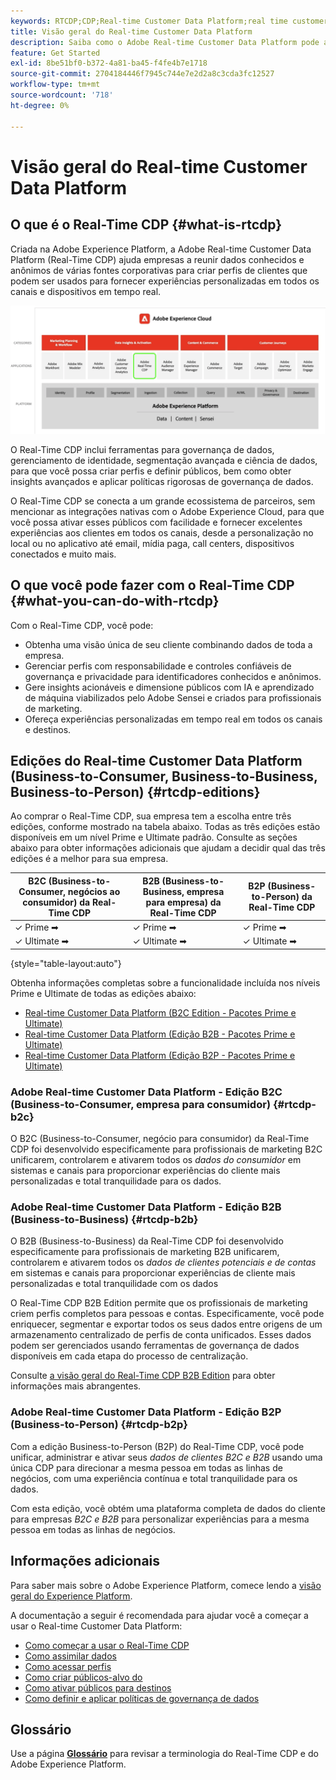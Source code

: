 ```yaml
---
keywords: RTCDP;CDP;Real-time Customer Data Platform;real time customer data platform;real time cdp;cdp;Customer AI
title: Visão geral do Real-time Customer Data Platform
description: Saiba como o Adobe Real-time Customer Data Platform pode ajudar você a reunir dados conhecidos e anônimos de várias fontes corporativas para criar perfis de clientes que podem ser usados para fornecer experiências personalizadas em todos os canais e dispositivos em tempo real.
feature: Get Started
exl-id: 8be51bf0-b372-4a81-ba45-f4fe4b7e1718
source-git-commit: 2704184446f7945c744e7e2d2a8c3cda3fc12527
workflow-type: tm+mt
source-wordcount: '718'
ht-degree: 0%

---
```


# Visão geral do Real-time Customer Data Platform

## O que é o Real-Time CDP {#what-is-rtcdp}

Criada na Adobe Experience Platform, a Adobe Real-time Customer Data Platform (Real-Time CDP) ajuda empresas a reunir dados conhecidos e anônimos de várias fontes corporativas para criar perfis de clientes que podem ser usados para fornecer experiências personalizadas em todos os canais e dispositivos em tempo real.

![Visão geral de vários aplicativos Experience Platform, com o Real-Time CDP realçado.](/help/rtcdp/assets/platform-apps-overview.png)

O Real-Time CDP inclui ferramentas para governança de dados, gerenciamento de identidade, segmentação avançada e ciência de dados, para que você possa criar perfis e definir públicos, bem como obter insights avançados e aplicar políticas rigorosas de governança de dados.

O Real-Time CDP se conecta a um grande ecossistema de parceiros, sem mencionar as integrações nativas com o Adobe Experience Cloud, para que você possa ativar esses públicos com facilidade e fornecer excelentes experiências aos clientes em todos os canais, desde a personalização no local ou no aplicativo até email, mídia paga, call centers, dispositivos conectados e muito mais.

## O que você pode fazer com o Real-Time CDP {#what-you-can-do-with-rtcdp}

Com o Real-Time CDP, você pode:

* Obtenha uma visão única de seu cliente combinando dados de toda a empresa.
* Gerenciar perfis com responsabilidade e controles confiáveis de governança e privacidade para identificadores conhecidos e anônimos.
* Gere insights acionáveis e dimensione públicos com IA e aprendizado de máquina viabilizados pelo Adobe Sensei e criados para profissionais de marketing.
* Ofereça experiências personalizadas em tempo real em todos os canais e destinos.

## Edições do Real-time Customer Data Platform (Business-to-Consumer, Business-to-Business, Business-to-Person) {#rtcdp-editions}

Ao comprar o Real-Time CDP, sua empresa tem a escolha entre três edições, conforme mostrado na tabela abaixo. Todas as três edições estão disponíveis em um nível Prime e Ultimate padrão. Consulte as seções abaixo para obter informações adicionais que ajudam a decidir qual das três edições é a melhor para sua empresa.

| B2C (Business-to-Consumer, negócios ao consumidor) da Real-Time CDP | B2B (Business-to-Business, empresa para empresa) da Real-Time CDP | B2P (Business-to-Person) da Real-Time CDP |
|---------|----------|---------|
| ✓ Prime ➡ | ✓ Prime ➡ | ✓ Prime ➡ |
| ✓ Ultimate ➡ | ✓ Ultimate ➡ | ✓ Ultimate ➡ |

{style="table-layout:auto"}

Obtenha informações completas sobre a funcionalidade incluída nos níveis Prime e Ultimate de todas as edições abaixo:

* [Real-time Customer Data Platform (B2C Edition - Pacotes Prime e Ultimate)](https://helpx.adobe.com/legal/product-descriptions/real-time-customer-data-platform-b2c-edition-prime-and-ultimate-packages.html)
* [Real-time Customer Data Platform (Edição B2B - Pacotes Prime e Ultimate)](https://helpx.adobe.com/legal/product-descriptions/real-time-customer-data-platform-b2b-edition-prime-and-ultimate-packages.html)
* [Real-time Customer Data Platform (Edição B2P - Pacotes Prime e Ultimate)](https://helpx.adobe.com/legal/product-descriptions/real-time-customer-data-platform-b2p-edition-prime-and-ultimate-packages.html)

### Adobe Real-time Customer Data Platform - Edição B2C (Business-to-Consumer, empresa para consumidor) {#rtcdp-b2c}

O B2C (Business-to-Consumer, negócio para consumidor) da Real-Time CDP foi desenvolvido especificamente para profissionais de marketing B2C unificarem, controlarem e ativarem todos os *dados do consumidor* em sistemas e canais para proporcionar experiências do cliente mais personalizadas e total tranquilidade para os dados.

### Adobe Real-time Customer Data Platform - Edição B2B (Business-to-Business) {#rtcdp-b2b}

O B2B (Business-to-Business) da Real-Time CDP foi desenvolvido especificamente para profissionais de marketing B2B unificarem, controlarem e ativarem todos os *dados de clientes potenciais e de contas* em sistemas e canais para proporcionar experiências de cliente mais personalizadas e total tranquilidade com os dados

O Real-Time CDP B2B Edition permite que os profissionais de marketing criem perfis completos para pessoas e contas. Especificamente, você pode enriquecer, segmentar e exportar todos os seus dados entre origens de um armazenamento centralizado de perfis de conta unificados. Esses dados podem ser gerenciados usando ferramentas de governança de dados disponíveis em cada etapa do processo de centralização.

Consulte [a visão geral do Real-Time CDP B2B Edition](./b2b-overview.md) para obter informações mais abrangentes.

### Adobe Real-time Customer Data Platform - Edição B2P (Business-to-Person) {#rtcdp-b2p}

Com a edição Business-to-Person (B2P) do Real-Time CDP, você pode unificar, administrar e ativar seus *dados de clientes B2C e B2B* usando uma única CDP para direcionar a mesma pessoa em todas as linhas de negócios, com uma experiência contínua e total tranquilidade para os dados.

Com esta edição, você obtém uma plataforma completa de dados do cliente para empresas *B2C e B2B* para personalizar experiências para a mesma pessoa em todas as linhas de negócios.

## Informações adicionais

Para saber mais sobre o Adobe Experience Platform, comece lendo a [visão geral do Experience Platform](../landing/home.md).

A documentação a seguir é recomendada para ajudar você a começar a usar o Real-time Customer Data Platform:

* [Como começar a usar o Real-Time CDP](get-started.md)
* [Como assimilar dados](sources/sources-overview.md)
* [Como acessar perfis](profile/profile-overview.md)
* [Como criar públicos-alvo do](segmentation/segmentation-overview.md)
* [Como ativar públicos para destinos](destinations/overview.md)
* [Como definir e aplicar políticas de governança de dados](privacy/data-governance-overview.md)

## Glossário

Use a página [**Glossário**](/help/landing/glossary.md) para revisar a terminologia do Real-Time CDP e do Adobe Experience Platform.
